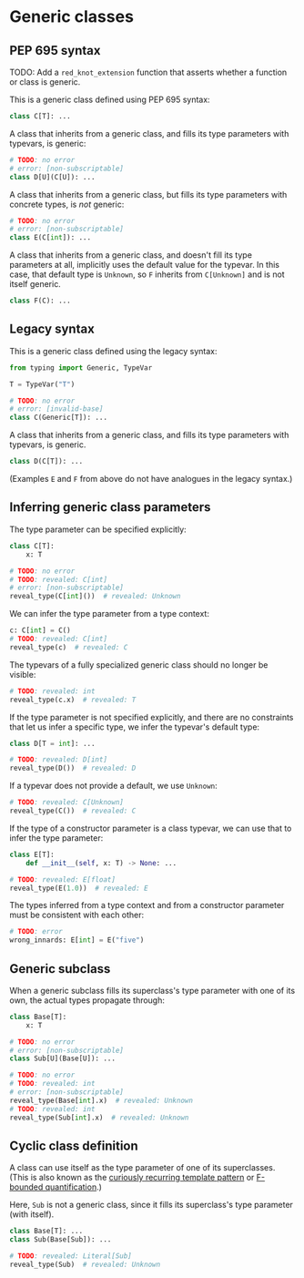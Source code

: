 # Generic classes

## PEP 695 syntax

TODO: Add a `red_knot_extension` function that asserts whether a function or class is generic.

This is a generic class defined using PEP 695 syntax:

```py
class C[T]: ...
```

A class that inherits from a generic class, and fills its type parameters with typevars, is generic:

```py
# TODO: no error
# error: [non-subscriptable]
class D[U](C[U]): ...
```

A class that inherits from a generic class, but fills its type parameters with concrete types, is
_not_ generic:

```py
# TODO: no error
# error: [non-subscriptable]
class E(C[int]): ...
```

A class that inherits from a generic class, and doesn't fill its type parameters at all, implicitly
uses the default value for the typevar. In this case, that default type is `Unknown`, so `F`
inherits from `C[Unknown]` and is not itself generic.

```py
class F(C): ...
```

## Legacy syntax

This is a generic class defined using the legacy syntax:

```py
from typing import Generic, TypeVar

T = TypeVar("T")

# TODO: no error
# error: [invalid-base]
class C(Generic[T]): ...
```

A class that inherits from a generic class, and fills its type parameters with typevars, is generic.

```py
class D(C[T]): ...
```

(Examples `E` and `F` from above do not have analogues in the legacy syntax.)

## Inferring generic class parameters

The type parameter can be specified explicitly:

```py
class C[T]:
    x: T

# TODO: no error
# TODO: revealed: C[int]
# error: [non-subscriptable]
reveal_type(C[int]())  # revealed: Unknown
```

We can infer the type parameter from a type context:

```py
c: C[int] = C()
# TODO: revealed: C[int]
reveal_type(c)  # revealed: C
```

The typevars of a fully specialized generic class should no longer be visible:

```py
# TODO: revealed: int
reveal_type(c.x)  # revealed: T
```

If the type parameter is not specified explicitly, and there are no constraints that let us infer a
specific type, we infer the typevar's default type:

```py
class D[T = int]: ...

# TODO: revealed: D[int]
reveal_type(D())  # revealed: D
```

If a typevar does not provide a default, we use `Unknown`:

```py
# TODO: revealed: C[Unknown]
reveal_type(C())  # revealed: C
```

If the type of a constructor parameter is a class typevar, we can use that to infer the type
parameter:

```py
class E[T]:
    def __init__(self, x: T) -> None: ...

# TODO: revealed: E[float]
reveal_type(E(1.0))  # revealed: E
```

The types inferred from a type context and from a constructor parameter must be consistent with each
other:

```py
# TODO: error
wrong_innards: E[int] = E("five")
```

## Generic subclass

When a generic subclass fills its superclass's type parameter with one of its own, the actual types
propagate through:

```py
class Base[T]:
    x: T

# TODO: no error
# error: [non-subscriptable]
class Sub[U](Base[U]): ...

# TODO: no error
# TODO: revealed: int
# error: [non-subscriptable]
reveal_type(Base[int].x)  # revealed: Unknown
# TODO: revealed: int
reveal_type(Sub[int].x)  # revealed: Unknown
```

## Cyclic class definition

A class can use itself as the type parameter of one of its superclasses. (This is also known as the
[curiously recurring template pattern][crtp] or [F-bounded quantification][f-bound].)

Here, `Sub` is not a generic class, since it fills its superclass's type parameter (with itself).

```py
class Base[T]: ...
class Sub(Base[Sub]): ...

# TODO: revealed: Literal[Sub]
reveal_type(Sub)  # revealed: Unknown
```

[crtp]: https://en.wikipedia.org/wiki/Curiously_recurring_template_pattern
[f-bound]: https://en.wikipedia.org/wiki/Bounded_quantification#F-bounded_quantification
